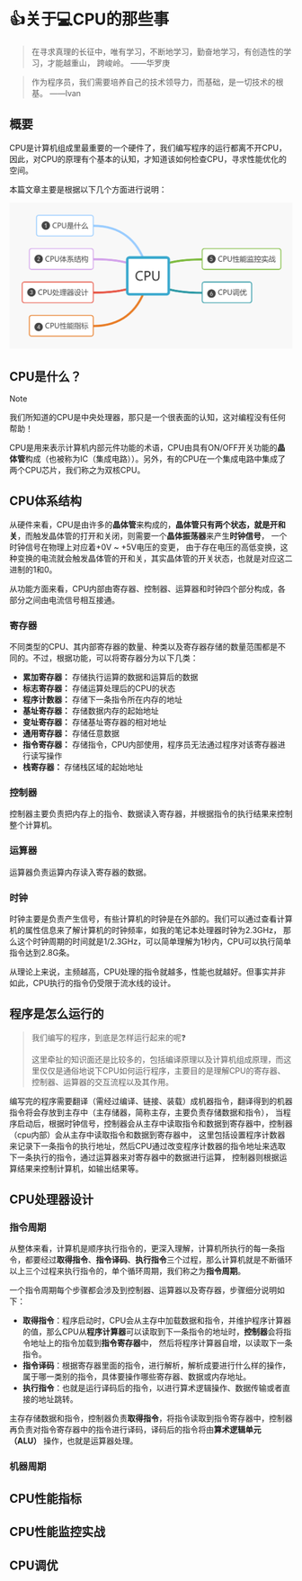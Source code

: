 # :thumbsup:关于:computer:CPU的那些事

> 在寻求真理的长征中，唯有学习，不断地学习，勤奋地学习，有创造性的学习，才能越重山， 跨峻岭。 ——华罗庚

> 作为程序员，我们需要培养自己的技术领导力，而基础，是一切技术的根基。 ——lvan

## 概要

CPU是计算机组成里最重要的一个硬件了，我们编写程序的运行都离不开CPU，因此，对CPU的原理有个基本的认知，才知道该如何检查CPU，寻求性能优化的空间。

本篇文章主要是根据以下几个方面进行说明：

![img.png](../img/计算机基础/关于CPU的那些事.png)

## CPU是什么？

> [!NOTE]
> 我们所知道的CPU是中央处理器，那只是一个很表面的认知，这对编程没有任何帮助！

CPU是用来表示计算机内部元件功能的术语，CPU由具有ON/OFF开关功能的**晶体管**构成（也被称为IC（集成电路））。另外，有的CPU在一个集成电路中集成了两个CPU芯片，我们称之为双核CPU。

## CPU体系结构

从硬件来看，CPU是由许多的**晶体管**来构成的，**晶体管只有两个状态，就是开和关**，而触发晶体管的打开和关闭，则需要一个**晶体振荡器**来产生**时钟信号**，
一个时钟信号在物理上对应着+0V ~ +5V电压的变更， 由于存在电压的高低变换，这种变换的电流就会触发晶体管的开和关，其实晶体管的开关状态，也就是对应这二进制的1和0。

从功能方面来看，CPU内部由寄存器、控制器、运算器和时钟四个部分构成，各部分之间由电流信号相互接通。

### 寄存器

不同类型的CPU、其内部寄存器的数量、种类以及寄存器存储的数量范围都是不同的。不过，根据功能，可以将寄存器分为以下几类：

- **累加寄存器：** 存储执行运算的数据和运算后的数据
- **标志寄存器：** 存储运算处理后的CPU的状态
- **程序计数器：** 存储下一条指令所在内存的地址
- **基址寄存器：** 存储数据内存的起始地址
- **变址寄存器：** 存储基址寄存器的相对地址
- **通用寄存器：** 存储任意数据
- **指令寄存器：** 存储指令，CPU内部使用，程序员无法通过程序对该寄存器进行读写操作
- **栈寄存器：** 存储栈区域的起始地址

### 控制器

控制器主要负责把内存上的指令、数据读入寄存器，并根据指令的执行结果来控制整个计算机。

### 运算器

运算器负责运算内存读入寄存器的数据。

### 时钟

时钟主要是负责产生信号，有些计算机的时钟是在外部的。我们可以通过查看计算机的属性信息来了解计算机的时钟频率，如我的笔记本处理器时钟为2.3GHz，
那么这个时钟周期的时间就是1/2.3GHz，可以简单理解为1秒内，CPU可以执行简单指令达到2.8G条。

从理论上来说，主频越高，CPU处理的指令就越多，性能也就越好。但事实并非如此，CPU执行的指令仍受限于流水线的设计。

## 程序是怎么运行的

> 我们编写的程序，到底是怎样运行起来的呢:question:
> 
> 这里牵扯的知识面还是比较多的，包括编译原理以及计算机组成原理，而这里仅仅是通俗地说下CPU如何运行程序，主要目的是理解CPU的寄存器、控制器、运算器的交互流程以及其作用。

编写完的程序需要翻译（需经过编译、链接、装载）成机器指令，翻译得到的机器指令将会存放到主存中（主存储器，简称主存，主要负责存储数据和指令），
当程序启动后，根据时钟信号，控制器会从主存中读取指令和数据到寄存器中，控制器（cpu内部）会从主存中读取指令和数据到寄存器中，
这里包括设置程序计数器来记录下一条指令的执行地址，然后CPU通过改变程序计数器的指令地址来选取下一条执行的指令，通过运算器来对寄存器中的数据进行运算，
控制器则根据运算结果来控制计算机，如输出结果等。

## CPU处理器设计

### 指令周期

从整体来看，计算机是顺序执行指令的，更深入理解，计算机所执行的每一条指令，都要经过**取得指令**、**指令译码**、**执行指令**三个过程，那么计算机就是不断循环以上三个过程来执行指令的，单个循环周期，我们称之为**指令周期**。

一个指令周期每个步骤都会涉及到控制器、运算器以及寄存器，步骤细分说明如下：
- **取得指令**：程序启动时，CPU会从主存中加载数据和指令，并维护程序计算器的值，那么CPU从**程序计算器**可以读取到下一条指令的地址时，**控制器**会将指令地址上的指令加载到**指令寄存器**中，
  然后将程序计算器自增，以读取下一条指令。
- **指令译码**：根据寄存器里面的指令，进行解析，解析成要进行什么样的操作，属于哪一类别的指令，具体要操作哪些寄存器、数据或内存地址。
- **执行指令**：也就是运行译码后的指令，以进行算术逻辑操作、数据传输或者直接的地址跳转。

主存存储数据和指令，控制器负责**取得指令**，将指令读取到指令寄存器中，控制器再负责对指令寄存器中的指令进行译码，译码后的指令将由**算术逻辑单元（ALU）** 操作，也就是运算器处理。

### 机器周期


## CPU性能指标

## CPU性能监控实战

## CPU调优
